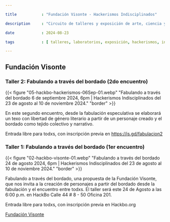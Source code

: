 ```yaml
---

title           : "Fundación Visonte - Hackerismos Indisciplinados"

description     : "Circuito de talleres y exposición de arte, ciencia y tecnología."

date            : 2024-08-23

tags            : [ talleres, laboratorios, exposición, hackerismos, indisciplina, visonte, bordado, diseño ]

---
```


## Fundación Visonte

### Taller 2: Fabulando a través del bordado (2do encuentro)

{{< figure "05-hackbo-hackerismos-06Sep-01.webp" "Fabulando a través del bordado 6 de septiembre 2024, 6pm | Hackerismos Indisciplinados del 23 de agosto al 10 de noviembre 2024." "border" >}}

En este segundo encuentro, desde la fabulación especulativa 
se elaborará un texo con libertad de género literario 
a partir de un personaje creado y el bordado como tejido colectivo y narrativo.

Entrada libre para todxs, con inscripción previa en https://is.gd/fabulacion2

### Taller 1: Fabulando a través del bordado (1er encuentro)

{{< figure "02-hackbo-visonte-01.webp" "Fabulando a través del bordado 24 de agosto 2024, 6pm | Hackerismos Indisciplinados del 23 de agosto al 10 de noviembre 2024." "border" >}}

Fabulando a través del bordado, una propuesta de la Fundación Visonte, 
que nos invita a la creación de personajes a partir del bordado 
desde la fabulación y el encuentro entre todxs. 
El taller será este 24 de Agosto 
a las 6:00 p.m. en HackBo Calle 44 # 8 - 50 Oficina 201.

Entrada libre para todxs, con inscripción previa en Hackbo.org

[Fundación Visonte](https://mutabit.com/repos.fossil/visonte-web/doc/trunk/index.html)
